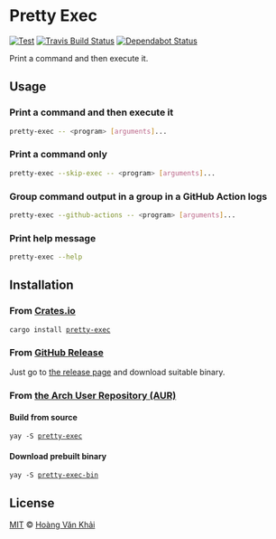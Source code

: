 # Pretty Exec

[![Test](https://github.com/KSXGitHub/pretty-exec/workflows/Test/badge.svg)](https://github.com/KSXGitHub/pretty-exec/actions?query=workflow%3ATest)
[![Travis Build Status](https://img.shields.io/travis/KSXGitHub/pretty-exec/master?label=build&logo=travis)](https://travis-ci.org/KSXGitHub/pretty-exec)
[![Dependabot Status](https://api.dependabot.com/badges/status?host=github&repo=KSXGitHub/pretty-exec)](https://dependabot.com)

Print a command and then execute it.

## Usage

### Print a command and then execute it

```sh
pretty-exec -- <program> [arguments]...
```

### Print a command only

```sh
pretty-exec --skip-exec -- <program> [arguments]...
```

### Group command output in a group in a GitHub Action logs

```sh
pretty-exec --github-actions -- <program> [arguments]...
```

### Print help message

```sh
pretty-exec --help
```

## Installation

### From [Crates.io](https://crates.io)

<pre><code>cargo install <a href="https://crates.io/crates/pretty-exec/">pretty-exec</a></code></pre>

### From [GitHub Release](https://github.com/KSXGitHub/sane-fmt/releases)

Just go to [the release page](https://github.com/KSXGitHub/sane-fmt/releases) and download suitable binary.

### From [the Arch User Repository (AUR)](https://aur.archlinux.org)

#### Build from source

<pre><code>yay -S <a href="https://aur.archlinux.org/packages/pretty-exec/">pretty-exec</a></code></pre>

#### Download prebuilt binary

<pre><code>yay -S <a href="https://aur.archlinux.org/packages/pretty-exec-bin/">pretty-exec-bin</a></code></pre>

## License

[MIT](https://git.io/JfwzH) © [Hoàng Văn Khải](https://github.com/KSXGitHub/)
